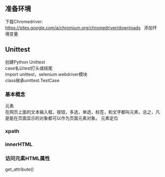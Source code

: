 ## 准备环境
下载Chromedriver:  
https://sites.google.com/a/chromium.org/chromedriver/downloads  
添加环境变量  

## Unittest
创建Python Unittest  
case名以test打头或结尾  
import unittest，selenium.webdriver模块  
class继承unittest.TestCase  

### 基本概念  
元素  
在网页上面的文本输入框，按钮，多选，单选，标签，和文字都叫元素，总之，凡是能在页面显示的对象都可以作为页面元素对象。
元素定位  



### xpath
### innerHTML
### 访问元素HTML属性
get_attribute()  

